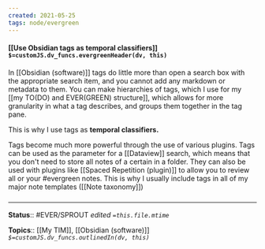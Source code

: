 ```yaml
---
created: 2021-05-25
tags: node/evergreen
---
```


#### [[Use Obsidian tags as temporal classifiers]] `$=customJS.dv_funcs.evergreenHeader(dv, this)`

In [[Obsidian (software)]] tags do little more than open a search box with the appropriate search item, and you cannot add any markdown or metadata to them. You can make hierarchies of tags, which I use for my [[my TO(DO) and EVER(GREEN) structure]], which allows for more granularity in what a tag describes, and groups them together in the tag pane. 

This is why I use tags as **temporal classifiers.** 

Tags become much more powerful through the use of various plugins. Tags can be used as the parameter for a [[Dataview]] search, which means that you don't need to store all notes of a certain in a folder. They can also be used with plugins like [[Spaced Repetition (plugin)]] to allow you to review all or your \#evergreen notes. This is why I usually include tags in all of my major note templates ([[Note taxonomy]])

### <hr class="footnote"/>

**Status**:: #EVER/SPROUT 
*edited `=this.file.mtime`*

**Topics**:: [[My TIM]], [[Obsidian (software)]]
*`$=customJS.dv_funcs.outlinedIn(dv, this)`*

